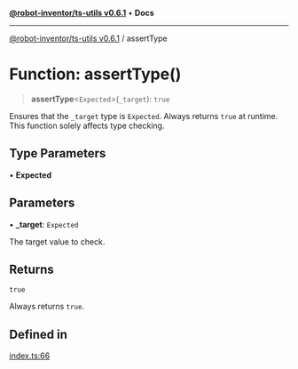 [**@robot-inventor/ts-utils v0.6.1**](../README.md) • **Docs**

***

[@robot-inventor/ts-utils v0.6.1](../README.md) / assertType

# Function: assertType()

> **assertType**\<`Expected`\>(`_target`): `true`

Ensures that the `_target` type is `Expected`.
Always returns `true` at runtime. This function solely affects type checking.

## Type Parameters

• **Expected**

## Parameters

• **\_target**: `Expected`

The target value to check.

## Returns

`true`

Always returns `true`.

## Defined in

[index.ts:66](https://github.com/Robot-Inventor/ts-utils/blob/ad578980a74251c5f6891ef567f8014ddb560d8a/src/index.ts#L66)
